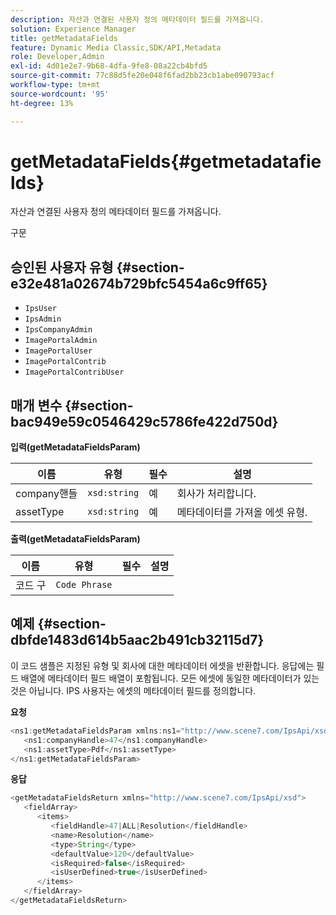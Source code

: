 ```yaml
---
description: 자산과 연결된 사용자 정의 메타데이터 필드를 가져옵니다.
solution: Experience Manager
title: getMetadataFields
feature: Dynamic Media Classic,SDK/API,Metadata
role: Developer,Admin
exl-id: 4d01e2e7-9b68-4dfa-9fe8-08a22cb4bfd5
source-git-commit: 77c88d5fe20e048f6fad2bb23cb1abe090793acf
workflow-type: tm+mt
source-wordcount: '95'
ht-degree: 13%

---
```


# getMetadataFields{#getmetadatafields}

자산과 연결된 사용자 정의 메타데이터 필드를 가져옵니다.

구문

## 승인된 사용자 유형 {#section-e32e481a02674b729bfc5454a6c9ff65}

* `IpsUser`
* `IpsAdmin`
* `IpsCompanyAdmin`
* `ImagePortalAdmin`
* `ImagePortalUser`
* `ImagePortalContrib`
* `ImagePortalContribUser`

## 매개 변수 {#section-bac949e59c0546429c5786fe422d750d}

**입력(getMetadataFieldsParam)**

| 이름 | 유형 | 필수 | 설명 |
|---|---|---|---|
| company핸들 | `xsd:string` | 예 | 회사가 처리합니다. |
| assetType | `xsd:string` | 예 | 메타데이터를 가져올 에셋 유형. |

**출력(getMetadataFieldsParam)**

| 이름 | 유형 | 필수 | 설명 |
|---|---|---|---|
| 코드 구 | `Code Phrase` |  |  |

## 예제 {#section-dbfde1483d614b5aac2b491cb32115d7}

이 코드 샘플은 지정된 유형 및 회사에 대한 메타데이터 에셋을 반환합니다. 응답에는 필드 배열에 메타데이터 필드 배열이 포함됩니다. 모든 에셋에 동일한 메타데이터가 있는 것은 아닙니다. IPS 사용자는 에셋의 메타데이터 필드를 정의합니다.

**요청**

```java
<ns1:getMetadataFieldsParam xmlns:ns1="http://www.scene7.com/IpsApi/xsd">
   <ns1:companyHandle>47</ns1:companyHandle>
   <ns1:assetType>Pdf</ns1:assetType>
</ns1:getMetadataFieldsParam>
```

**응답**

```java
<getMetadataFieldsReturn xmlns="http://www.scene7.com/IpsApi/xsd">
   <fieldArray>
      <items>
         <fieldHandle>47|ALL|Resolution</fieldHandle>
         <name>Resolution</name>
         <type>String</type>
         <defaultValue>120</defaultValue>
         <isRequired>false</isRequired>
         <isUserDefined>true</isUserDefined>
      </items>
   </fieldArray>
</getMetadataFieldsReturn>
```
